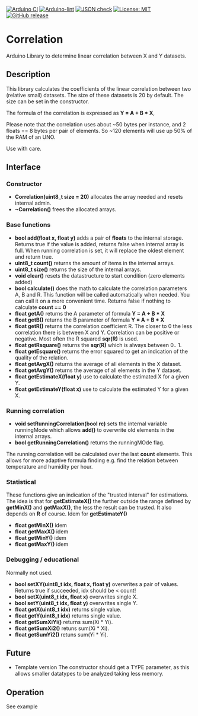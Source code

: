 
[![Arduino CI](https://github.com/RobTillaart/Correlation/workflows/Arduino%20CI/badge.svg)](https://github.com/marketplace/actions/arduino_ci)
[![Arduino-lint](https://github.com/RobTillaart/Correlation/actions/workflows/arduino-lint.yml/badge.svg)](https://github.com/RobTillaart/Correlation/actions/workflows/arduino-lint.yml)
[![JSON check](https://github.com/RobTillaart/Correlation/actions/workflows/jsoncheck.yml/badge.svg)](https://github.com/RobTillaart/Correlation/actions/workflows/jsoncheck.yml)
[![License: MIT](https://img.shields.io/badge/license-MIT-green.svg)](https://github.com/RobTillaart/Correlation/blob/master/LICENSE)
[![GitHub release](https://img.shields.io/github/release/RobTillaart/Correlation.svg?maxAge=3600)](https://github.com/RobTillaart/Correlation/releases)


# Correlation

Arduino Library to determine linear correlation between X and Y datasets.


## Description

This library calculates the coefficients of the linear correlation 
between two (relative small) datasets. The size of these datasets is 
20 by default. The size can be set in the constructor. 

The formula of the correlation is expressed as **Y = A + B \* X**,

Please note that the correlation uses about ~50 bytes per instance,
and 2 floats == 8 bytes per pair of elements.
So ~120 elements will use up 50% of the RAM of an UNO.

Use with care.


## Interface


### Constructor

- **Correlation(uint8_t size = 20)** allocates the array needed and resets internal admin.
- **~Correlation()** frees the allocated arrays.


### Base functions

- **bool add(float x, float y)** adds a pair of **floats** to the internal storage. 
Returns true if the value is added, returns false when internal array is full.
When running correlation is set, it will replace the oldest element and return true.
- **uint8_t count()** returns the amount of items in the internal arrays.
- **uint8_t size()** returns the size of the internal arrays.
- **void clear()** resets the datastructure to start condition (zero elements added)
- **bool calculate()** does the math to calculate the correlation parameters A, B and R. 
This function will be called automatically when needed.
You can call it on a more convenient time. 
Returns false if nothing to calculate **count == 0**
- **float getA()** returns the A parameter of formula **Y = A + B \* X**
- **float getB()** returns the B parameter of formula **Y = A + B \* X**
- **float getR()** returns the correlation coefficient R. 
The closer to 0 the less correlation there is between X and Y. 
Correlation can be positive or negative. 
Most often the R squared **sqr(R)** is used.
- **float getRsquare()** returns the **sqr(R)** which is always between 0.. 1.
- **float getEsquare()** returns the error squared to get an indication of the
quality of the relation.
- **float getAvgX()** returns the average of all elements in the X dataset.
- **float getAvgY()** returns the average of all elements in the Y dataset.
- **float getEstimateX(float y)** use to calculate the estimated X for a given Y.
- **float getEstimateY(float x)** use to calculate the estimated Y for a given X.


### Running correlation

- **void setRunningCorrelation(bool rc)** sets the internal variable 
runningMode which allows **add()** to overwrite old elements in the
internal arrays. 
- **bool getRunningCorrelation()** returns the runningMOde flag.

The running correlation will be calculated over the last **count** elements. 
This allows for more adaptive formula finding e.g. find the relation between
temperature and humidity per hour.


### Statistical

These functions give an indication of the "trusted interval" for estimations.
The idea is that for **getEstimateX()** the further outside the range defined
by **getMinX()** and **getMaxX()**, the less the result can be trusted.
It also depends on **R** of course. Idem for **getEstimateY()**

- **float getMinX()** idem
- **float getMaxX()** idem
- **float getMinY()** idem
- **float getMaxY()** idem


### Debugging / educational

Normally not used.

- **bool setXY(uint8_t idx, float x, float y)** overwrites a pair of values.
Returns true if succeeded, idx should be < count!
- **bool setX(uint8_t idx, float x)** overwrites single X.
- **bool setY(uint8_t idx, float y)** overwrites single Y.
- **float getX(uint8_t idx)** returns single value.
- **float getY(uint8_t idx)** returns single value.
- **float getSumXiYi()** returns sum(Xi \* Yi).
- **float getSumXi2()** retuns sum(Xi \* Xi).
- **float getSumYi2()** retuns sum(Yi \* Yi).


## Future

- Template version
The constructor should get a TYPE parameter, as this
allows smaller datatypes to be analyzed taking less memory.


## Operation 

See example
